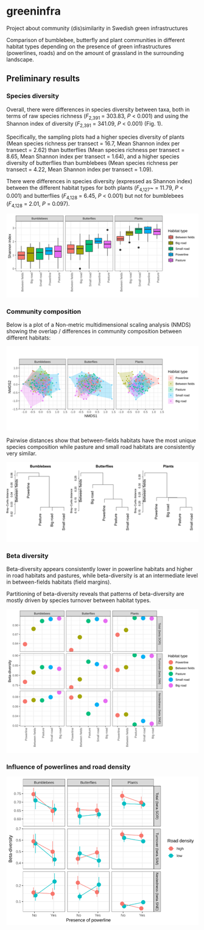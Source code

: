 # greeninfra
Project about community (dis)similarity in Swedish green infrastructures

Comparison of bumblebee, butterfly and plant communities in different habitat types depending on the presence of green infrastructures (powerlines, roads) and on the amount of grassland in the surrounding landscape. 

## Preliminary results

### Species diversity

Overall, there were differences in species diversity between taxa, both in terms of raw species richness (*F*<sub>2,391</sub> = 303.83, *P* < 0.001) and using the Shannon index of diversity (*F*<sub>2,391</sub> = 341.09, *P* < 0.001) (Fig. 1).

Specifically, the sampling plots had a higher species diversity of plants (Mean species richness per transect = 16.7, Mean Shannon index per transect = 2.62) than butterflies (Mean species richness per transect = 8.65, Mean Shannon index per transect = 1.64), and a higher species diversity of butterflies than bumblebees (Mean species richness per transect = 4.22, Mean Shannon index per transect = 1.09).

There were differences in species diversity (expressed as Shannon index) between the different habitat types for both plants (*F*<sub>4,127</sub>~ = 11.79, *P* < 0.001) and butterflies (*F*<sub>4,128</sub> = 6.45, *P* < 0.001) but not for bumblebees (*F*<sub>4,128</sub> = 2.01, *P* = 0.097).

![Fig. 1](shannon_plot.svg)


### Community composition


Below is a plot of a Non-metric multidimensional scaling analysis (NMDS) showing the overlap / differences in community composition between different habitats:

![Fig. 2](nmds_plot.svg)


Pairwise distances show that between-fields habitats have the most unique species composition while pasture and small road habitats are consistently very similar.

![Fig. 3](cluster.svg)

### Beta diversity

Beta-diversity appears consistently lower in powerline habitats and higher in road habitats and pastures, while beta-diversity is at an intermediate level in between-fields habitats (field margins).

Partitioning of beta-diversity reveals that patterns of beta-diversity are mostly driven by species turnover between habitat types.


![Fig. 4](beta.div_plot.svg)



### Influence of powerlines and road density 

![Fig. 5](beta.by.landscape_plot.svg)
